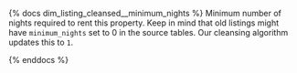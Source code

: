 {% docs dim_listing_cleansed__minimum_nights %}
Minimum number of nights required to rent this property.
Keep in mind that old listings might have `minimum_nights` set
to 0 in the source tables. Our cleansing algorithm updates this to `1`.

{% enddocs %}